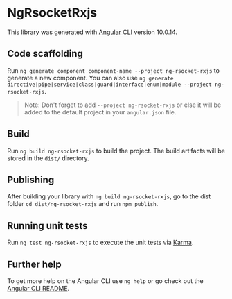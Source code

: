 # NgRsocketRxjs

This library was generated with [Angular CLI](https://github.com/angular/angular-cli) version 10.0.14.

## Code scaffolding

Run `ng generate component component-name --project ng-rsocket-rxjs` to generate a new component. You can also use `ng generate directive|pipe|service|class|guard|interface|enum|module --project ng-rsocket-rxjs`.
> Note: Don't forget to add `--project ng-rsocket-rxjs` or else it will be added to the default project in your `angular.json` file. 

## Build

Run `ng build ng-rsocket-rxjs` to build the project. The build artifacts will be stored in the `dist/` directory.

## Publishing

After building your library with `ng build ng-rsocket-rxjs`, go to the dist folder `cd dist/ng-rsocket-rxjs` and run `npm publish`.

## Running unit tests

Run `ng test ng-rsocket-rxjs` to execute the unit tests via [Karma](https://karma-runner.github.io).

## Further help

To get more help on the Angular CLI use `ng help` or go check out the [Angular CLI README](https://github.com/angular/angular-cli/blob/master/README.md).
